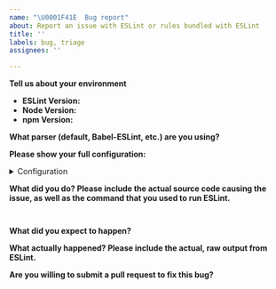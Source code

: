 ```yaml
---
name: "\U0001F41E  Bug report"
about: Report an issue with ESLint or rules bundled with ESLint
title: ''
labels: bug, triage
assignees: ''

---
```


<!--
    ESLint adheres to the [JS Foundation Code of Conduct](https://js.foundation/community/code-of-conduct).

    This template is for bug reports. If you are here for another reason, please see below:

    1. To propose a new rule: https://eslint.org/docs/developer-guide/contributing/new-rules
    2. To request a rule change: https://eslint.org/docs/developer-guide/contributing/rule-changes
    3. To request a change that is not a bug fix, rule change, or new rule: https://eslint.org/docs/developer-guide/contributing/changes
    4. If you have any questions, please stop by our chatroom: https://gitter.im/eslint/eslint

    Note that leaving sections blank will make it difficult for us to troubleshoot and we may have to close the issue.
-->

**Tell us about your environment**

* **ESLint Version:**
* **Node Version:**
* **npm Version:**

**What parser (default, Babel-ESLint, etc.) are you using?**

**Please show your full configuration:**

<details>
<summary>Configuration</summary>

<!-- Paste your configuration below: -->
```js

```

</details>

**What did you do? Please include the actual source code causing the issue, as well as the command that you used to run ESLint.**

<!-- Paste the source code below: -->
```js

```

<!-- Paste the command you used to run ESLint: -->
```bash

```

**What did you expect to happen?**


**What actually happened? Please include the actual, raw output from ESLint.**


**Are you willing to submit a pull request to fix this bug?**
